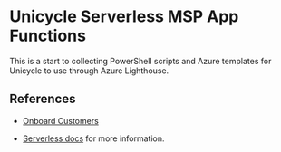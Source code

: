 # Unicycle Serverless MSP App Functions

This is a start to collecting PowerShell scripts and Azure templates for Unicycle to use through Azure Lighthouse.



## References

* [Onboard Customers](https://docs.microsoft.com/en-us/azure/lighthouse/how-to/onboard-customer)

* [Serverless docs](https://serverless.com/framework/docs/providers/azure/guide/intro/) for more information.

